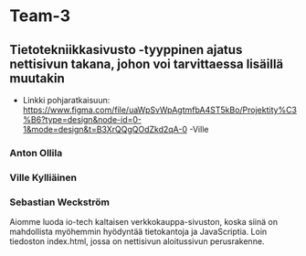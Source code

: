 # Team-3
 
## Tietotekniikkasivusto -tyyppinen ajatus nettisivun takana, johon voi tarvittaessa lisäillä muutakin

- Linkki pohjaratkaisuun:
https://www.figma.com/file/uaWpSvWpAgtmfbA4ST5kBo/Projektity%C3%B6?type=design&node-id=0-1&mode=design&t=B3XrQQgQOdZkd2qA-0 -Ville


### Anton Ollila


### Ville Kylliäinen


### Sebastian Weckström
Aiomme luoda io-tech kaltaisen verkkokauppa-sivuston, koska siinä on mahdollista myöhemmin hyödyntää tietokantoja ja JavaScriptia.
Loin tiedoston index.html, jossa on nettisivun aloitussivun perusrakenne.
